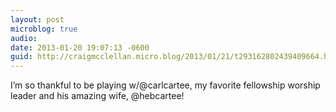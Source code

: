 ```yaml
---
layout: post
microblog: true
audio: 
date: 2013-01-20 19:07:13 -0600
guid: http://craigmcclellan.micro.blog/2013/01/21/t293162802439409664.html
---
```

I’m so thankful to be playing w/@carlcartee, my favorite fellowship worship leader and his amazing wife, @hebcartee!
